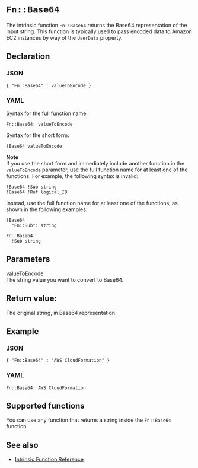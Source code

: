 # `Fn::Base64`<a name="intrinsic-function-reference-base64"></a>

The intrinsic function `Fn::Base64` returns the Base64 representation of the input string\. This function is typically used to pass encoded data to Amazon EC2 instances by way of the `UserData` property\.

## Declaration<a name="w7135ab1c33c28c12b5"></a>

### JSON<a name="intrinsic-function-reference-base64-syntax.json"></a>

```
{ "Fn::Base64" : valueToEncode }
```

### YAML<a name="intrinsic-function-reference-base64-syntax.yaml"></a>

Syntax for the full function name:

```
Fn::Base64: valueToEncode
```

Syntax for the short form:

```
!Base64 valueToEncode
```

**Note**  
If you use the short form and immediately include another function in the `valueToEncode` parameter, use the full function name for at least one of the functions\. For example, the following syntax is invalid:   

```
!Base64 !Sub string
!Base64 !Ref logical_ID
```
 Instead, use the full function name for at least one of the functions, as shown in the following examples:   

```
!Base64
  "Fn::Sub": string

Fn::Base64:
  !Sub string
```

## Parameters<a name="w7135ab1c33c28c12b7"></a>

valueToEncode  
The string value you want to convert to Base64\.

## Return value:<a name="w7135ab1c33c28c12b9"></a>

The original string, in Base64 representation\.

## Example<a name="w7135ab1c33c28c12c11"></a>

### JSON<a name="intrinsic-function-reference-base64-example.json"></a>

```
{ "Fn::Base64" : "AWS CloudFormation" }
```

### YAML<a name="intrinsic-function-reference-base64-example.yaml"></a>

```
Fn::Base64: AWS CloudFormation
```

## Supported functions<a name="w7135ab1c33c28c12c13"></a>

You can use any function that returns a string inside the `Fn::Base64` function\.

## See also<a name="w7135ab1c33c28c12c15"></a>
+ [Intrinsic Function Reference](intrinsic-function-reference.md)